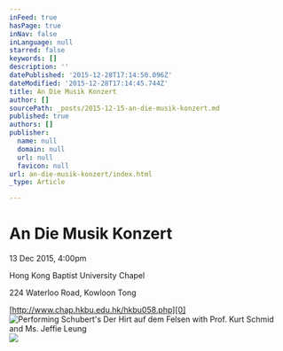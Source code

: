 ```yaml
---
inFeed: true
hasPage: true
inNav: false
inLanguage: null
starred: false
keywords: []
description: ''
datePublished: '2015-12-28T17:14:50.096Z'
dateModified: '2015-12-28T17:14:45.744Z'
title: An Die Musik Konzert
author: []
sourcePath: _posts/2015-12-15-an-die-musik-konzert.md
published: true
authors: []
publisher:
  name: null
  domain: null
  url: null
  favicon: null
url: an-die-musik-konzert/index.html
_type: Article

---
```

# An Die Musik Konzert

13 Dec 2015, 4:00pm

Hong Kong Baptist University Chapel

224 Waterloo Road, Kowloon Tong

[http://www.chap.hkbu.edu.hk/hkbu058.php][0]
![Performing Schubert's Der Hirt auf dem Felsen with Prof. Kurt Schmid and Ms. Jeffie Leung](https://s3-us-west-2.amazonaws.com/the-grid-img/p/9d229bc06085df9934453959bf5726ccb4f03089.jpg)
![](https://s3-us-west-2.amazonaws.com/the-grid-img/p/3b797543bb781f92e4848beac022b5eb21a1911c.jpg)

[0]: http://www.chap.hkbu.edu.hk/hkbu058.php